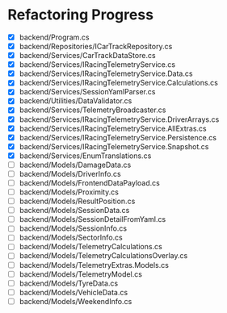# Refactoring Progress

- [x] backend/Program.cs
- [x] backend/Repositories/ICarTrackRepository.cs
- [x] backend/Services/CarTrackDataStore.cs
- [x] backend/Services/IRacingTelemetryService.cs
- [x] backend/Services/IRacingTelemetryService.Data.cs
- [x] backend/Services/IRacingTelemetryService.Calculations.cs
- [x] backend/Services/SessionYamlParser.cs
- [x] backend/Utilities/DataValidator.cs
- [x] backend/Services/TelemetryBroadcaster.cs
- [x] backend/Services/IRacingTelemetryService.DriverArrays.cs
- [x] backend/Services/IRacingTelemetryService.AllExtras.cs
- [x] backend/Services/IRacingTelemetryService.Persistence.cs
- [x] backend/Services/IRacingTelemetryService.Snapshot.cs
- [x] backend/Services/EnumTranslations.cs
- [ ] backend/Models/DamageData.cs
- [ ] backend/Models/DriverInfo.cs
- [ ] backend/Models/FrontendDataPayload.cs
- [ ] backend/Models/Proximity.cs
- [ ] backend/Models/ResultPosition.cs
- [ ] backend/Models/SessionData.cs
- [ ] backend/Models/SessionDetailFromYaml.cs
- [ ] backend/Models/SessionInfo.cs
- [ ] backend/Models/SectorInfo.cs
- [ ] backend/Models/TelemetryCalculations.cs
- [ ] backend/Models/TelemetryCalculationsOverlay.cs
- [ ] backend/Models/TelemetryExtras.Models.cs
- [ ] backend/Models/TelemetryModel.cs
- [ ] backend/Models/TyreData.cs
- [ ] backend/Models/VehicleData.cs
- [ ] backend/Models/WeekendInfo.cs
